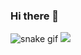 ### Hi there 👋

![snake gif](https://github.com/mani-agah-esmaeilzad/mani-agah-esmaeilzad/blob/output/github-contribution-grid-snake.gif)
![](https://komarev.com/ghpvc/?username=mani-agah-esmaeilzad)
